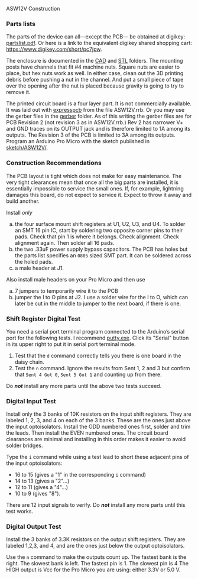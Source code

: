 ﻿ASW12V Construction
    <h3>Parts lists</h3>
    The parts of the device can all&mdash;except the PCB&mdash; be obtained at digikey: <a href="partslist.pdf">partslist.pdf</a>.
    Or here is a link to the equivalent digikey shared shopping cart:
    <a href="https://www.digikey.com/short/pc7jpw">https://www.digikey.com/short/pc7jpw</a>.

The enclosure is documented in the <a href="CAD/">CAD</a> and <a href='STL/'>STL</a> folders.
The mounting posts have channels that fit #4 machine nuts. Square nuts are easier to
place, but hex nuts work as well. In either case, clean out the 3D printing debris before
pushing a nut in the channel. And put a small piece of tape over the opening after the nut
is placed because gravity is going to try to remove it.
    
The printed circuit board is a four layer part. It is not commercially available.
    It was laid out with <a href="http://expresspcb.com">expresspcb</a> from the
    file ASW12V.rrb. Or you may use the gerber
    files in the <a href="gerber">gerber</a> folder. As of this writing the gerber files
    are for PCB Revision 2 (not revision 3 as in ASW12V.rrb.) Rev 2 has narrower V+ and GND traces on its
    OUTPUT jack and is therefore limited to 1A among its outputs.
    The Revision 3 of the PCB is limited to 3A among its outputs.
 Program an Arduino Pro Micro with the sketch published in <a href="sketch//ASW12V">sketch/ASW12V/</a>.
    <h3>Construction Recommendations</h3>
The PCB layout is tight which does not make for easy maintenance. The
        very tight clearances mean that once all the big parts
        are installed, it is essentially impossible to
        service the small ones. If, for example, lightning damages this
        board, do not expect to service it. Expect to throw it away
        and build another.
    
Install <i>only</i>
<ol type="a">
    <li>
        the four surface mount shift registers at U1, U2, U3, and U4. To solder an SMT 16 pin IC, start by
        soldering two opposite corner pins to their pads. Check that pin 1 is where it belongs. Check alignment.
        Check alignment again. Then solder all 16 pads.
    </li>
    <li>the two .33uF power supply bypass capacitors. The PCB has holes but the parts list
    specifies an <code>0805</code> sized SMT part. It can be soldered across the holed pads. </li>
    <li> a male header at J1.</li>
</ol>
Also install male headers on your Pro Micro and then
use
<ol type="a">
    <li> 7 jumpers to temporarily wire it to the PCB</li>
    <li>
        jumper the I to O pins at J2. I use a solder wire
        for the I to O, which can later be cut in the middle
        to jumper to the next board, if there is one.
    </li>
</ol>
<h3>Shift Register Digital Test</h3>
You need a serial port terminal program connected to
the Arduino&#8217;s serial port for the following tests. I recommend
<a href="https://www.chiark.greenend.org.uk/~sgtatham/putty/latest.html">putty.exe</a>.
Click its "Serial" button in its upper right to put it in serial port terminal mode.
<ol>
    <li>
        Test that the
        <code>d</code> command correctly tells you there  is one board in the daisy chain.
    </li>
    <li>
        Test the
        <code>n</code> command. Ignore the results from Sent 1, 2 and 3
        but confirm that <code>Sent 4 Got 0</code>, <code>Sent 5 Got 1</code> and counting up
        from there.
    </li>
</ol>
<p>Do <b><i>not</i></b> install any more parts until the above two tests succeed.</p>

<h3>Digital Input Test</h3>
Install only the 3 banks of 10K resistors on the input
shift registers. They are labeled 1, 2, 3, and 4 on each
of the 3 banks. These are the ones just above the input
optoisolators. Install the ODD numbered ones first, solder
and trim the leads. Then install the EVEN numbered ones.
The circuit board clearances are minimal and installing
in this order makes it easier to avoid solder bridges.
    
Type the <code>i</code> command while using a test lead to
short these adjacent pins of the input optoisolators:
<ul>
    <li>16 to 15 (gives a "1" in the corresponding <code>i</code> command)</li>
    <li>14 to 13 (gives a "2"...)</li>
    <li>12 to 11 (gives a "4"...)</li>
    <li>10 to 9 (gives "8").</li>
</ul>
There are 12 input signals to verify.
Do <b><i>not</i></b> install any more parts until this test works.
    
<h3>Digital Output Test</h3>
   
Install the 3 banks of 3.3K resistors on the output
shift registers. They are labeled 1,2,3, and 4, and are
the ones just below the output optoisolators.

Use the <code>n</code> command to make the outputs count up.
The fastest bank is the right. The slowest bank
is left. The fastest pin is 1. The slowest pin is 4
The HIGH output is Vcc for the Pro Micro you are using:
either 3.3V or 5.0 V.


   
